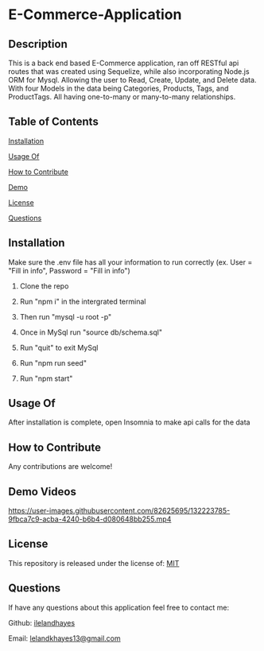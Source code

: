   # E-Commerce-Application

  ## Description
  
  This is a back end based E-Commerce application, ran off RESTful api routes that was created using Sequelize, while also incorporating Node.js ORM for Mysql. Allowing the user to Read, Create, Update, and Delete data. With four Models in the data being Categories, Products, Tags, and ProductTags. All having one-to-many or many-to-many relationships.
  
  ## Table of Contents
  
  [Installation](https://github.com/ilelandhayes/E-Commerce-Application#Installation)


  [Usage Of](https://github.com/ilelandhayes/E-Commerce-Application#Usage-Of)


  [How to Contribute](https://github.com/ilelandhayes/E-Commerce-Application#How-to-Contribute)


  [Demo](https://github.com/ilelandhayes/E-Commerce-Application#Demos)


  [License](https://github.com/ilelandhayes/E-Commerce-Application#License)


  [Questions](https://github.com/ilelandhayes/E-Commerce-Application#Questions)
  
  ## Installation
  
  Make sure the .env file has all your information to run correctly (ex. User = "Fill in info", Password = "Fill in info")

  1. Clone the repo 

  2. Run "npm i" in the intergrated terminal 

  3. Then run "mysql -u root -p" 

  4. Once in MySql run "source db/schema.sql" 

  5. Run "quit" to exit MySql 

  6. Run "npm run seed" 

  7. Run "npm start"
  
  ## Usage Of
  
  After installation is complete, open Insomnia to make api calls for the data
  
  ## How to Contribute
  
  Any contributions are welcome!
  
  ## Demo Videos
  
  https://user-images.githubusercontent.com/82625695/132223785-9fbca7c9-acba-4240-b6b4-d080648bb255.mp4

  ## License
  
  This repository is released under the license of: [MIT](https://opensource.org/licenses/MIT)

  ## Questions

  If have any questions about this application feel free to contact me:

  Github: [ilelandhayes](https://github.com/ilelandhayes)

  Email: lelandkhayes13@gmail.com
